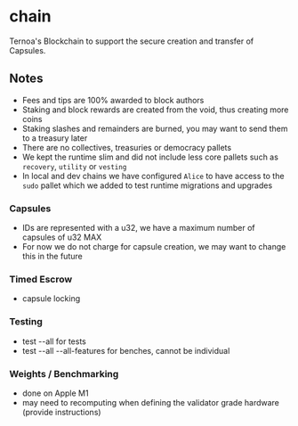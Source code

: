 # chain
Ternoa's Blockchain to support the secure creation and transfer of Capsules.

## Notes
- Fees and tips are 100% awarded to block authors
- Staking and block rewards are created from the void, thus creating more coins
- Staking slashes and remainders are burned, you may want to send them to a treasury later
- There are no collectives, treasuries or democracy pallets
- We kept the runtime slim and did not include less core pallets such as `recovery`, `utility` or `vesting`
- In local and dev chains we have configured `Alice` to have access to the `sudo` pallet which we added to test runtime migrations and upgrades

### Capsules
- IDs are represented with a u32, we have a maximum number of capsules of u32 MAX
- For now we do not charge for capsule creation, we may want to change this in the future

### Timed Escrow
- capsule locking

### Testing
- test --all for tests
- test --all --all-features for benches, cannot be individual

### Weights / Benchmarking
- done on Apple M1
- may need to recomputing when defining the validator grade hardware (provide instructions)